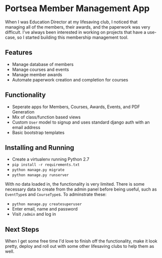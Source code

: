 # Portsea Member Management App

When I was Education Director at my lifesaving club, I noticed that managing
all of the members, their awards, and the paperwork was very difficult. I've
always been interested in working on projects that have a use-case, so I
started building this membership management tool.

## Features

* Manage database of members
* Manage courses and events
* Manage member awards
* Automate paperwork creation and completion for courses

## Functionality

* Seperate apps for Members, Courses, Awards, Events, and PDF Generation
* Mix of class/function based views
* Custom `User` model to signup and uses standard django auth with
  an email address
* Basic bootstrap templates


## Installing and Running

* Create a virtualenv running Python 2.7
* `pip install -r requirements.txt`
* `python manage.py migrate`
* `python manage.py runserver`

With no data loaded in, the functionality is very limited. There is some
necessary data to create from the admin panel before being useful, such as
`EventType`s and `CourseType`s. To adminstrate these:

* `python manage.py createsuperuser`
* Enter email, name and password
* Visit `/admin` and log in

## Next Steps

When I get some free time I'd love to finish off the functionality, make it look
pretty, deploy and roll out with some other lifesaving clubs to help them as
well.
